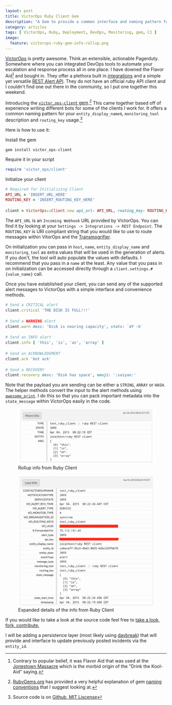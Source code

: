 ```yaml
---
layout: post
title: VictorOps Ruby Client Gem
description: "A Gem to provide a common interface and naming pattern for custom VictorOps integrations."
category: articles
tags: [ VictorOps, Ruby, Deployment, DevOps, Monitoring, gem, CI ]
image:
  feature: victorops-ruby-gem-info-rollup.png
---
```


[VictorOps](https://victorops.com/) is pretty awesome. Think an extensible, actionable Pagerduty. Somewhere where you can integrated DevOps tools to automate your escalation and response process all in one place. I have downed the Flavor Aid[^fn-jonestown] and bought in. They offer a plethora built in [integrations](http://victorops.force.com/knowledgebase/articles/Integration/Hubot-Integration) and a simple yet versatile [REST Alert API](http://victorops.force.com/knowledgebase/articles/Integration/Alert-Ingestion-API-Documentation/). They do not have an official ruby API client and I couldn't find one out there in the community, so I put one together this weekend.

Introducing the [`victor_ops-client` gem](https://rubygems.org/gems/victor_ops-client).[^fn-gem-naming] This came together based off of experience writing different bots for some of the clients I work for. It offers a common naming pattern for your `entity_display_name`s, `monitoring_tool` description and `routing_key` usage.[^fn-source-code]

Here is how to use it:

Install the gem

```
gem install victor_ops-client
```

Require it in your script

``` ruby
require 'victor_ops/client'
```

Initialize your client

``` ruby
# Required for Initializing Client
API_URL = 'INSERT_URL_HERE'
ROUTING_KEY = 'INSERT_ROUTING_KEY_HERE'

client = VictorOps::Client.new api_url: API_URL, routing_key: ROUTING_KEY
```

The `API_URL` is an `Incoming Webhook` URL provided by VictorOps. You can find it by looking at your `Settings -> Integrations -> REST Endpoint`. The `ROUTING_KEY` is URI compliant string that you would like to use to route messages within VitorOps and the [Transmogrifier](https://victorops.com/transmogrifier/).

On initialization you can pass in `host`, `name`, `entity_display_name` and `monitoring_tool` as extra values that will be used in the generation of alerts. If you don't, the tool will auto populate the values with defaults. I recommend that you pass in a `name` at the least. Any value that you pass in on initialization can be accessed directly through a `client.settings.#{value_name}` call.

Once you have established your client, you can send any of the supported alert messages to VictorOps with a simple interface and convenience methods.

``` ruby
# Send a CRITICAL alert
client.critical 'THE DISK IS FULL!!!'

# Send a WARNING alert
client.warn desc: 'Disk is nearing capacity', stats: `df -h`

# Send an INFO alert
client.info [ 'this', 'is', 'an', 'array' ]

# Send an ACKNOWLEDGMENT
client.ack 'bot ack'

# Send a RECOVERY
client.recovery desc: 'Disk has space', emoji: ':saiyan:'
```

Note that the payload you are sending can be either a `STRING`, `ARRAY` or `HASH`. The helper methods convert the input to the alert methods using [`awesome_print`](https://github.com/michaeldv/awesome_print). I do this so that you can pack important metadata into the `state_message` within VictorOps easily in the code.

<figure>
  <img src="/images/victorops-ruby-gem-info-rollup.png">
  <figcaption>Rollup info from Ruby Client</figcaption>
</figure>

<figure>
  <img src="/images/victorops-ruby-gem-info-details.png">
  <figcaption>Expanded details of the info from Ruby Client</figcaption>
</figure>

If you would like to take a look at the source code feel free to [take a look, fork, contribute.](https://github.com/clok/victor-ops-client)

I will be adding a persistence layer (most likely using [daybreak](http://propublica.github.io/daybreak/)) that will provide and interface to update previously posted incidents via the `entity_id`.

[^fn-jonestown]: Contrary to popular belief, it was Flavor Aid that was used at the [Jonestown Massacre](http://en.wikipedia.org/wiki/Jonestown) which is the morbid origin of the "Drink the Kool-Aid" saying.
[^fn-source-code]: Source code is on [Github, MIT Liscense](https://github.com/clok/victor-ops-client)
[^fn-gem-naming]: [RubyGems.org](http://guides.rubygems.org/name-your-gem/) has provided a very helpful explanation of gem [naming conventions](http://guides.rubygems.org/name-your-gem/) that I suggest looking at.
